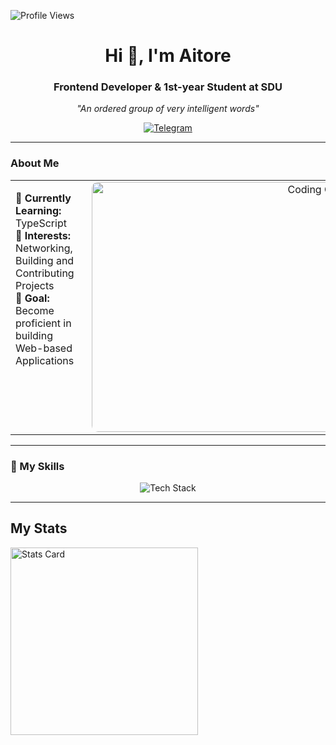 <p align="left"> 
  <img src="https://komarev.com/ghpvc/?username=Rakamoosaka&label=Profile%20views&color=0e75b6&style=flat" alt="Profile Views" />
</p>
<h1 align="center">Hi 👋, I'm Aitore</h1>
<h3 align="center">Frontend Developer & 1st-year Student at SDU</h3>
<p align="center">
  <em>"An ordered group of very intelligent words"</em>
</p>

<div align="center">
  <a href="https://t.me/italianmoosewithmaplecheesesyrup">
    <img src="https://img.shields.io/badge/Telegram-@italianmoosewithmaplecheesesyrup-0088cc?style=for-the-badge&logo=telegram&logoColor=white" alt="Telegram"/>
  </a>
</div>
<hr/>



### About Me
<table style="width:100%; border-collapse:collapse;">
  <tr>
    <td style="vertical-align:top;">
      <ul style="list-style-type:none; padding-left:0;">
        <li>🌱 <strong>Currently Learning:</strong> TypeScript </li>
        <li>💼 <strong>Interests:</strong> Networking, Building and Contributing Projects </li>
        <li>🎯 <strong>Goal:</strong> Become proficient in building Web-based Applications </li>
      </ul>
    </td>
    <td align="right" style="padding-left:20px; vertical-align:top;">
      <img width="400" src="https://user-images.githubusercontent.com/74038190/212750996-938b257b-266c-45a7-9af7-655341c0f58b.gif" alt="Coding GIF" style="border-radius:10px;"/>
    </td>
  </tr>
</table>

---

### 💎 My Skills
<div align="center">
  <img src="https://skillicons.dev/icons?i=react,vite,html,js,ts,css,tailwind,scss,java,python,git" alt="Tech Stack" />
</div>

---

## My Stats
<div>
  <img src="https://github-profile-summary-cards.vercel.app/api/cards/stats?username=Rakamoosaka&theme=2077" alt="Stats Card" width="300"/>
</div>
